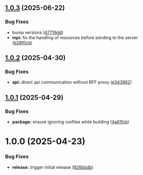 ## [1.0.3](https://github.com/shoc-dev/cli/compare/v1.0.2...v1.0.3) (2025-06-22)


### Bug Fixes

* bump versions ([47719dd](https://github.com/shoc-dev/cli/commit/47719dd1575922caf7ddfcdbccee8345aab4af53))
* **mpi:** fix the handling of resources before sending to the server ([b28f0cb](https://github.com/shoc-dev/cli/commit/b28f0cbb363e2797d15245fb7dcf64dee400d4de))

## [1.0.2](https://github.com/shoc-dev/cli/compare/v1.0.1...v1.0.2) (2025-04-30)


### Bug Fixes

* **api:** direct api communication without BFF proxy ([e343862](https://github.com/shoc-dev/cli/commit/e343862a75dbf07604693723c0bb015f6d33570c))

## [1.0.1](https://github.com/shoc-dev/cli/compare/v1.0.0...v1.0.1) (2025-04-29)


### Bug Fixes

* **package:** ensure ignoring runfiles while building ([4a61fcb](https://github.com/shoc-dev/cli/commit/4a61fcbdfb94b7dcc23ac77fd871e340c862ebe4))

# 1.0.0 (2025-04-23)


### Bug Fixes

* **release:** trigger initial release ([926bbdb](https://github.com/shoc-dev/cli/commit/926bbdbab389b29f7689f42e9f1d1df5f7773f9e))
